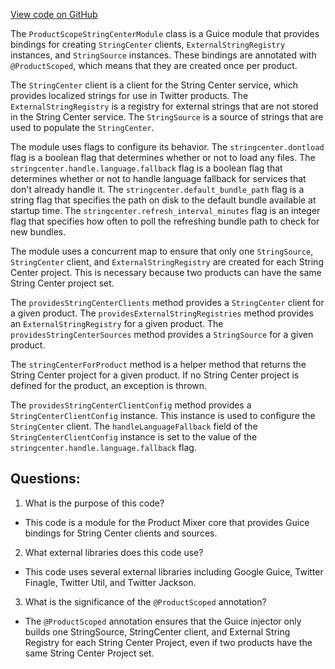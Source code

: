 [View code on GitHub](https://github.com/misbahsy/the-algorithm/product-mixer/core/src/main/scala/com/twitter/product_mixer/core/module/stringcenter/ProductScopeStringCenterModule.scala)

The `ProductScopeStringCenterModule` class is a Guice module that provides bindings for creating `StringCenter` clients, `ExternalStringRegistry` instances, and `StringSource` instances. These bindings are annotated with `@ProductScoped`, which means that they are created once per product. 

The `StringCenter` client is a client for the String Center service, which provides localized strings for use in Twitter products. The `ExternalStringRegistry` is a registry for external strings that are not stored in the String Center service. The `StringSource` is a source of strings that are used to populate the `StringCenter`.

The module uses flags to configure its behavior. The `stringcenter.dontload` flag is a boolean flag that determines whether or not to load any files. The `stringcenter.handle.language.fallback` flag is a boolean flag that determines whether or not to handle language fallback for services that don't already handle it. The `stringcenter.default_bundle_path` flag is a string flag that specifies the path on disk to the default bundle available at startup time. The `stringcenter.refresh_interval_minutes` flag is an integer flag that specifies how often to poll the refreshing bundle path to check for new bundles.

The module uses a concurrent map to ensure that only one `StringSource`, `StringCenter` client, and `ExternalStringRegistry` are created for each String Center project. This is necessary because two products can have the same String Center project set.

The `providesStringCenterClients` method provides a `StringCenter` client for a given product. The `providesExternalStringRegistries` method provides an `ExternalStringRegistry` for a given product. The `providesStringCenterSources` method provides a `StringSource` for a given product.

The `stringCenterForProduct` method is a helper method that returns the String Center project for a given product. If no String Center project is defined for the product, an exception is thrown.

The `providesStringCenterClientConfig` method provides a `StringCenterClientConfig` instance. This instance is used to configure the `StringCenter` client. The `handleLanguageFallback` field of the `StringCenterClientConfig` instance is set to the value of the `stringcenter.handle.language.fallback` flag.
## Questions: 
 1. What is the purpose of this code?
- This code is a module for the Product Mixer core that provides Guice bindings for String Center clients and sources.

2. What external libraries does this code use?
- This code uses several external libraries including Google Guice, Twitter Finagle, Twitter Util, and Twitter Jackson.

3. What is the significance of the `@ProductScoped` annotation?
- The `@ProductScoped` annotation ensures that the Guice injector only builds one StringSource, StringCenter client, and External String Registry for each String Center Project, even if two products have the same String Center Project set.